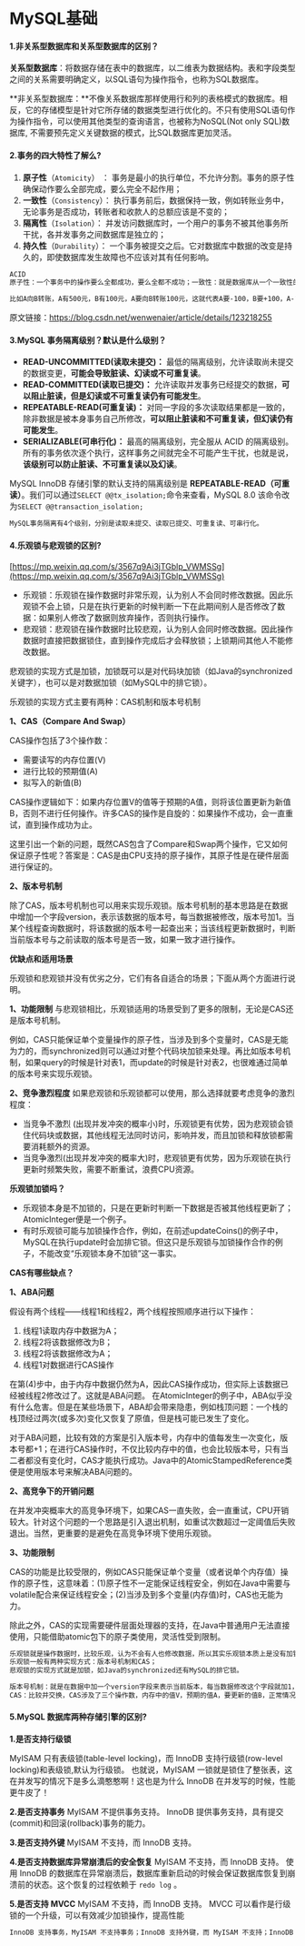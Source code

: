 # MySQL基础

#### 1.非关系型数据库和关系型数据库的区别？

**关系型数据库**：将数据存储在表中的数据库，以二维表为数据结构。表和字段类型之间的关系需要明确定义，以SQL语句为操作指令，也称为SQL数据库。

**非关系型数据库：**不像关系数据库那样使用行和列的表格模式的数据库。相反，它的存储模型是针对它所存储的数据类型进行优化的。不只有使用SQL语句作为操作指令，可以使用其他类型的查询语言，也被称为NoSQL(Not only SQL)数据库, 不需要预先定义关键数据的模式，比SQL数据库更加灵活。


#### 2.事务的四大特性了解么?


1.  **原子性**（`Atomicity`） ： 事务是最小的执行单位，不允许分割。事务的原子性确保动作要么全部完成，要么完全不起作用；
2.  **一致性**（`Consistency`）： 执行事务前后，数据保持一致，例如转账业务中，无论事务是否成功，转账者和收款人的总额应该是不变的；
3.  **隔离性**（`Isolation`）： 并发访问数据库时，一个用户的事务不被其他事务所干扰，各并发事务之间数据库是独立的；
4.  **持久性**（`Durability`）： 一个事务被提交之后。它对数据库中数据的改变是持久的，即使数据库发生故障也不应该对其有任何影响。
 
```md
ACID 
原子性：一个事务中的操作要么全都成功，要么全都不成功；一致性：就是数据库从一个一致性的状态，转换到另一个一致性的状态；隔离性：一个事务的修改在最终提交前，对其他事务是不可见的；持久性：事务一旦提交，所做的修改就会永久保存在数据库中。

比如A向B转账，A有500元，B有100元，A要向B转账100元，这就代表A要-100，B要+100，A-100和B+100的操作是一个整体，不能说只做一半，A要-100，B要+100，要么一起成功，要么一起失败，最终的结果一定要达到A=400，B=200才保证了事物的原子性，而数据从A=500，B=100变成了A=400，B=200状态的转变是事物的一致性，如果当A转钱成功要将200写入B的时候，C也在向B转钱，同时也要把200写入B，C应该等200被真正写入B时才能进行转账操作，否则就违反了事物的隔离性，当B=200确定之后，这个值应该是固定的，不能说因为某些原因（例如宕机）就丢失数据，否则违反持久性。
```

原文链接：https://blog.csdn.net/wenwenaier/article/details/123218255


#### **3.MySQL 事务隔离级别？默认是什么级别？**

-   **READ-UNCOMMITTED(读取未提交)：** 最低的隔离级别，允许读取尚未提交的数据变更，**可能会导致脏读、幻读或不可重复读**。
-   **READ-COMMITTED(读取已提交)：** 允许读取并发事务已经提交的数据，**可以阻止脏读，但是幻读或不可重复读仍有可能发生**。
-   **REPEATABLE-READ(可重复读)：** 对同一字段的多次读取结果都是一致的，除非数据是被本身事务自己所修改，**可以阻止脏读和不可重复读，但幻读仍有可能发生**。
-   **SERIALIZABLE(可串行化)：** 最高的隔离级别，完全服从 ACID 的隔离级别。所有的事务依次逐个执行，这样事务之间就完全不可能产生干扰，也就是说，**该级别可以防止脏读、不可重复读以及幻读**。

MySQL InnoDB 存储引擎的默认支持的隔离级别是 **REPEATABLE-READ（可重读）**。我们可以通过`SELECT @@tx_isolation;`命令来查看，MySQL 8.0 该命令改为`SELECT @@transaction_isolation;`

  ```md
  MySQL事务隔离有4个级别，分别是读取未提交、读取已提交、可重复读、可串行化。
  ```

  

#### **4.乐观锁与悲观锁的区别?**

[https://mp.weixin.qq.com/s/3567q9Ai3jTGblp_VWMSSg](https://mp.weixin.qq.com/s/3567q9Ai3jTGblp_VWMSSg)


-   乐观锁：乐观锁在操作数据时非常乐观，认为别人不会同时修改数据。因此乐观锁不会上锁，只是在执行更新的时候判断一下在此期间别人是否修改了数据：如果别人修改了数据则放弃操作，否则执行操作。
-   悲观锁：悲观锁在操作数据时比较悲观，认为别人会同时修改数据。因此操作数据时直接把数据锁住，直到操作完成后才会释放锁；上锁期间其他人不能修改数据。

悲观锁的实现方式是加锁，加锁既可以是对代码块加锁（如Java的synchronized关键字），也可以是对数据加锁（如MySQL中的排它锁）。

乐观锁的实现方式主要有两种：CAS机制和版本号机制

  

**1、CAS（Compare And Swap）**

CAS操作包括了3个操作数：
-   需要读写的内存位置(V)
-   进行比较的预期值(A)
-   拟写入的新值(B)

CAS操作逻辑如下：如果内存位置V的值等于预期的A值，则将该位置更新为新值B，否则不进行任何操作。许多CAS的操作是自旋的：如果操作不成功，会一直重试，直到操作成功为止。
  
这里引出一个新的问题，既然CAS包含了Compare和Swap两个操作，它又如何保证原子性呢？答案是：CAS是由CPU支持的原子操作，其原子性是在硬件层面进行保证的。  

**2、版本号机制**

除了CAS，版本号机制也可以用来实现乐观锁。版本号机制的基本思路是在数据中增加一个字段version，表示该数据的版本号，每当数据被修改，版本号加1。当某个线程查询数据时，将该数据的版本号一起查出来；当该线程更新数据时，判断当前版本号与之前读取的版本号是否一致，如果一致才进行操作。

**优缺点和适用场景**

乐观锁和悲观锁并没有优劣之分，它们有各自适合的场景；下面从两个方面进行说明。

**1、功能限制**
与悲观锁相比，乐观锁适用的场景受到了更多的限制，无论是CAS还是版本号机制。
  
例如，CAS只能保证单个变量操作的原子性，当涉及到多个变量时，CAS是无能为力的，而synchronized则可以通过对整个代码块加锁来处理。再比如版本号机制，如果query的时候是针对表1，而update的时候是针对表2，也很难通过简单的版本号来实现乐观锁。

**2、竞争激烈程度**
如果悲观锁和乐观锁都可以使用，那么选择就要考虑竞争的激烈程度：
-   当竞争不激烈 (出现并发冲突的概率小)时，乐观锁更有优势，因为悲观锁会锁住代码块或数据，其他线程无法同时访问，影响并发，而且加锁和释放锁都需要消耗额外的资源。
-   当竞争激烈(出现并发冲突的概率大)时，悲观锁更有优势，因为乐观锁在执行更新时频繁失败，需要不断重试，浪费CPU资源。

**乐观锁加锁吗？**

-   乐观锁本身是不加锁的，只是在更新时判断一下数据是否被其他线程更新了；AtomicInteger便是一个例子。
-   有时乐观锁可能与加锁操作合作，例如，在前述updateCoins()的例子中，MySQL在执行update时会加排它锁。但这只是乐观锁与加锁操作合作的例子，不能改变“乐观锁本身不加锁”这一事实。

  
**CAS有哪些缺点？**

**1、ABA问题**

假设有两个线程——线程1和线程2，两个线程按照顺序进行以下操作：
1.  线程1读取内存中数据为A；
2.  线程2将该数据修改为B；
3.  线程2将该数据修改为A；
4.  线程1对数据进行CAS操作

在第(4)步中，由于内存中数据仍然为A，因此CAS操作成功，但实际上该数据已经被线程2修改过了。这就是ABA问题。
在AtomicInteger的例子中，ABA似乎没有什么危害。但是在某些场景下，ABA却会带来隐患，例如栈顶问题：一个栈的栈顶经过两次(或多次)变化又恢复了原值，但是栈可能已发生了变化。

对于ABA问题，比较有效的方案是引入版本号，内存中的值每发生一次变化，版本号都+1；在进行CAS操作时，不仅比较内存中的值，也会比较版本号，只有当二者都没有变化时，CAS才能执行成功。Java中的AtomicStampedReference类便是使用版本号来解决ABA问题的。

**2、高竞争下的开销问题**

在并发冲突概率大的高竞争环境下，如果CAS一直失败，会一直重试，CPU开销较大。针对这个问题的一个思路是引入退出机制，如重试次数超过一定阈值后失败退出。当然，更重要的是避免在高竞争环境下使用乐观锁。

**3、功能限制**

CAS的功能是比较受限的，例如CAS只能保证单个变量（或者说单个内存值）操作的原子性，这意味着：(1)原子性不一定能保证线程安全，例如在Java中需要与volatile配合来保证线程安全；(2)当涉及到多个变量(内存值)时，CAS也无能为力。

除此之外，CAS的实现需要硬件层面处理器的支持，在Java中普通用户无法直接使用，只能借助atomic包下的原子类使用，灵活性受到限制。

```md
乐观锁就是操作数据时，比较乐观，认为不会有人也修改数据，所以其实乐观锁本质上是没有加锁的，只在更新的时候判断了一下是否这期间也有其他人修改了数据，如果没有人修改就正常执行，否则就放弃操作；悲观锁在操作数据时比较悲观，认为总有别人修改了数据，于是就要把操作数据的行为加锁，这期间其他人不能操作修改数据，直到完成操作才把锁释放了，别人才能继续操作。
乐观锁一般有两种实现方式：版本号机制和CAS；
悲观锁的实现方式就是加锁，如Java的synchronized还有MySQL的排它锁。

版本号机制：就是在数据中加一个version字段来表示当前版本，每当数据修改这个字段就加1，当某个线程操作修改数据时，会把这个版本号一起查出来，更新的时候再判断一下版本号跟之前读取的是否一致，一致才继续操作。
CAS：比较并交换，CAS涉及了三个操作数，内存中的值V，预期的值A，要更新的值B，正常情况下预期的值是和内存中的值相等的，这个时候就会正常把内存中的值更新为B，如果不相等就不操作；
```

  
#### 5.MySQL 数据库两种存储引擎的区别?

**1.是否支持行级锁**

MyISAM 只有表级锁(table-level locking)，而 InnoDB 支持行级锁(row-level locking)和表级锁,默认为行级锁。
也就说，MyISAM 一锁就是锁住了整张表，这在并发写的情况下是多么滴憨憨啊！这也是为什么 InnoDB 在并发写的时候，性能更牛皮了！

**2.是否支持事务**
MyISAM 不提供事务支持。
InnoDB 提供事务支持，具有提交(commit)和回滚(rollback)事务的能力。

**3.是否支持外键**
MyISAM 不支持，而 InnoDB 支持。

**4.是否支持数据库异常崩溃后的安全恢复**
MyISAM 不支持，而 InnoDB 支持。
使用 InnoDB 的数据库在异常崩溃后，数据库重新启动的时候会保证数据库恢复到崩溃前的状态。这个恢复的过程依赖于 `redo log` 。

**5.是否支持 MVCC**
MyISAM 不支持，而 InnoDB 支持。
MVCC 可以看作是行级锁的一个升级，可以有效减少加锁操作，提高性能


```md
InnoDB 支持事务，MyISAM 不支持事务；InnoDB 支持外键，而 MyISAM 不支持；InnoDB 是聚集索引，MyISAM 是非聚集索引；InnoDB 最小的锁粒度是行锁，MyISAM 最小的锁粒度是表锁；InnoDB不保存表的具体行数，执行select count(*) from table时需要全表扫描。而MyISAM用一个变量保存了整个表的行数，执行上述语句时只需要读出该变量即可，速度很快（注意不能加有任何WHERE条件）；InnoDB支持数据库异常崩溃后的安全恢复
```



